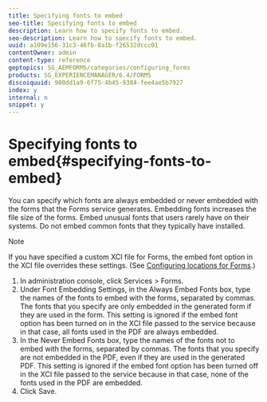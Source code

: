 ```yaml
---
title: Specifying fonts to embed
seo-title: Specifying fonts to embed
description: Learn how to specify fonts to embed.
seo-description: Learn how to specify fonts to embed.
uuid: a109e156-31c3-46fb-8a1b-f26532dccc01
contentOwner: admin
content-type: reference
geptopics: SG_AEMFORMS/categories/configuring_forms
products: SG_EXPERIENCEMANAGER/6.4/FORMS
discoiquuid: 900dd1a9-6f75-4b45-9384-fee4ae5b7927
index: y
internal: n
snippet: y
---
```


# Specifying fonts to embed{#specifying-fonts-to-embed}

You can specify which fonts are always embedded or never embedded with the forms that the Forms service generates. Embedding fonts increases the file size of the forms. Embed unusual fonts that users rarely have on their systems. Do not embed common fonts that they typically have installed.

>[!NOTE]
>
>If you have specified a custom XCI file for Forms, the embed font option in the XCI file overrides these settings. (See [Configuring locations for Forms](../../../forms/using/admin-help/configuring-locations-forms.md#configuring-locations-for-forms).)

1. In administration console, click Services &gt; Forms.
1. Under Font Embedding Settings, in the Always Embed Fonts box, type the names of the fonts to embed with the forms, separated by commas. The fonts that you specify are only embedded in the generated form if they are used in the form. This setting is ignored if the embed font option has been turned on in the XCI file passed to the service because in that case, all fonts used in the PDF are always embedded.
1. In the Never Embed Fonts box, type the names of the fonts not to embed with the forms, separated by commas. The fonts that you specify are not embedded in the PDF, even if they are used in the generated PDF. This setting is ignored if the embed font option has been turned off in the XCI file passed to the service because in that case, none of the fonts used in the PDF are embedded.
1. Click Save.

